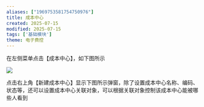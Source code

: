 ```yaml
---
aliases: ["1969753581754750976"]
title: 成本中心
created: 2025-07-15
modified: 2025-07-15
tags: ['基础模块']
theme: 电子费控
---
```


在左侧菜单点击【成本中心】，如下图所示

![](https://myhelpdoc.oss-cn-heyuan.aliyuncs.com/mdimages/c028530257b1fb8e102ed8352e7778ce.jpg)

点击右上角【新建成本中心】显示下图所示弹窗，除了设置成本中心名称、编码、状态等，还可以设置成本中心关联对象，可以根据关联对象控制该成本中心能被哪些人看到

